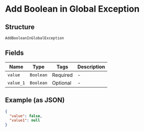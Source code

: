 
# Add Boolean in Global Exception

## Structure

`AddBooleanInGlobalException`

## Fields

| Name | Type | Tags | Description |
|  --- | --- | --- | --- |
| `value` | `Boolean` | Required | - |
| `value_1` | `Boolean` | Optional | - |

## Example (as JSON)

```json
{
  "value": false,
  "value1": null
}
```

